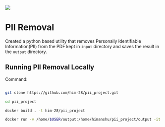 ![](https://github.com/him-28/PII_project/workflows/PII%20Removal/badge.svg)

# PII Removal

Created a python based utility that removes Personally Identifiable Information(PII) from the PDF kept in `input` directory and saves the result in the `output` directory.

## Running PII Removal Locally

Command:

 ```bash
 
 git clone https://github.com/him-28/pii_project.git

 cd pii_project

 docker build . -t him-28/pii_project

 docker run -v /home/$USER/output:/home/himanshu/pii_project/output -it --name pii_test --rm him-28/pii_project

 ```
